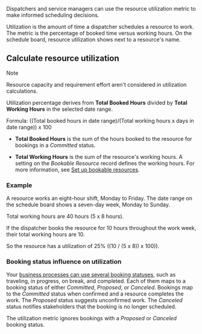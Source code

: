 Dispatchers and service managers can use the resource utilization metric to make informed scheduling decisions.

Utilization is the amount of time a dispatcher schedules a resource to work. The metric is the percentage of booked time versus working hours. On the schedule board, resource utilization shows next to a resource's name.

## Calculate resource utilization

> [!NOTE]
> Resource capacity and requirement effort aren't considered in utilization calculations.

Utilization percentage derives from **Total Booked Hours** divided by **Total Working Hours** in the selected date range.

Formula: ((Total booked hours  in date range)/(Total working hours x days in date range)) x 100

- **Total Booked Hours** is the sum of the hours booked to the resource for bookings in a *Committed* status.

- **Total Working Hours** is the sum of the resource's working hours. A setting on the *Bookable Resource* record defines the working hours. For more information, see [Set up bookable resources](../../field-service/set-up-bookable-resources.md).

### Example

A resource works an eight-hour shift, Monday to Friday. The date range on the schedule board shows a seven-day week, Monday to Sunday.

Total working hours are 40 hours (5 x 8 hours).

If the dispatcher books the resource for 10 hours throughout the work week, their total working hours are 10.

So the resource has a utilization of 25% ((10 / (5 x 8)) x 100)).

### Booking status influence on utilization

Your [business processes can use several booking statuses](../../field-service/set-up-booking-statuses.md), such as traveling, in progress, on break, and completed. Each of them maps to a booking status of either *Committed*, *Proposed*, or *Canceled*. Bookings map to the *Committed* status when confirmed and a resource completes the work. The *Proposed* status suggests unconfirmed work. The *Canceled* status notifies stakeholders that the booking is no longer scheduled.

The utilization metric ignores bookings with a *Proposed* or *Canceled* booking status.
